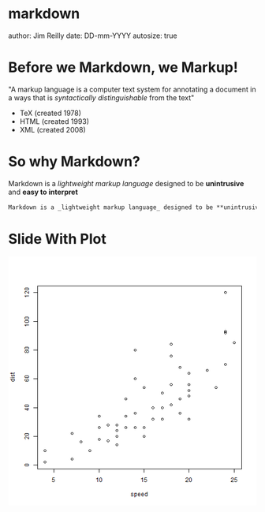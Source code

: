 markdown
========================================================
author: Jim Reilly
date: DD-mm-YYYY
autosize: true

Before we Markdown, we Markup!
========================================================

"A markup language is a computer text system for annotating a document in a ways that is _syntactically distinguishable_ from the text"

- TeX (created 1978)
- HTML (created 1993)
- XML (created 2008)

So why Markdown?
========================================================

Markdown is a _lightweight markup language_ designed to be **unintrusive** and **easy to interpret**

```markdown
Markdown is a _lightweight markup language_ designed to be **unintrusive** and **easy to interpret**
```

Slide With Plot
========================================================

![plot of chunk unnamed-chunk-1](markdown-figure/unnamed-chunk-1-1.png)
